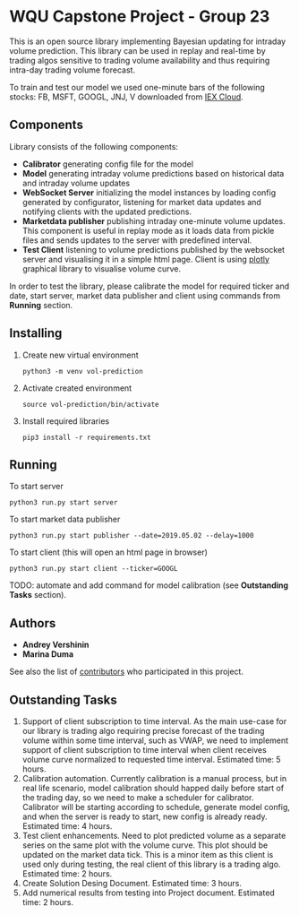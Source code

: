 # WQU Capstone Project - Group 23

This is an open source library implementing Bayesian updating for intraday volume prediction. This library can be used in replay and real-time by trading algos sensitive to trading volume availability and thus requiring intra-day trading volume forecast.

To train and test our model we used one-minute bars of the following stocks: FB, MSFT, GOOGL, JNJ, V downloaded from [IEX Cloud](https://iexcloud.io/).

## Components

Library consists of the following components:

* **Calibrator** generating config file for the model
* **Model** generating intraday volume predictions based on historical data and intraday volume updates 
* **WebSocket Server** initializing the model instances by loading config generated by configurator, listening for market data updates and notifying clients with the updated predictions.
* **Marketdata publisher** publishing intraday one-minute volume updates. This component is useful in replay mode as it loads data from pickle files and sends updates to the server with predefined interval.  
* **Test Client** listening to volume predictions published by the websocket server and visualising it in a simple html page. Client is using [plotly](https://plotly.com/javascript/) graphical library to visualise volume curve.

In order to test the library, please calibrate the model for required ticker and date, start server, market data publisher and client using commands from **Running** section. 

## Installing

1. Create new virtual environment
    ```
    python3 -m venv vol-prediction
    ```
2. Activate created environment
    ```
    source vol-prediction/bin/activate
    ```
3. Install required libraries
    ```
    pip3 install -r requirements.txt
    ```

## Running 

To start server 
```
python3 run.py start server 
```

To start market data publisher
```
python3 run.py start publisher --date=2019.05.02 --delay=1000
```

To start client (this will open an html page in browser)

```
python3 run.py start client --ticker=GOOGL
```

TODO: automate and add command for model calibration (see **Outstanding Tasks** section).

## Authors

* **Andrey Vershinin**
* **Marina Duma**

See also the list of [contributors](https://github.com/manirka/wqu-capstone-vol-prediction/blob/master/CONTRIBUTORS.md) who participated in this project.

## Outstanding Tasks

1. Support of client subscription to time interval. As the main use-case for our library is trading algo requiring precise forecast of the trading volume within some time interval, such as VWAP, we need to implement support of client subscription to time interval when client receives volume curve normalized to requested time interval. Estimated time: 5 hours.
2. Calibration automation. Currently calibration is a manual process, but in real life scenario, model calibration should happed daily before start of the trading day, so we need to make a scheduler for calibrator. Calibrator will be starting according to schedule, generate model config, and when the server is ready to start, new config is already ready. Estimated time: 4 hours.
3. Test client enhancements. Need to plot predicted volume as a separate series on the same plot with the volume curve. This plot should be updated on the market data tick. This is a minor item as this client is used only during testing, the real client of this library is a trading algo. Estimated time: 2 hours.
4. Create Solution Desing Document. Estimated time: 3 hours.
5. Add numerical results from testing into Project document. Estimated time: 2 hours.
